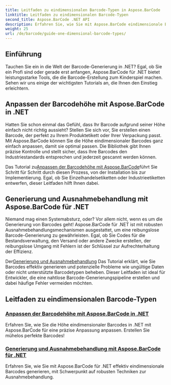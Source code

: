 ```yaml
---
title: Leitfaden zu eindimensionalen Barcode-Typen in Aspose.BarCode
linktitle: Leitfaden zu eindimensionalen Barcode-Typen
second_title: Aspose.BarCode .NET API
description: Erfahren Sie, wie Sie mit Aspose.BarCode eindimensionale Barcodes in .NET erstellen und anpassen, mit robusten Techniken zur Ausnahmebehandlung.
weight: 25
url: /de/barcode/guide-one-dimensional-barcode-types/
---
```

## Einführung

Tauchen Sie ein in die Welt der Barcode-Generierung in .NET? Egal, ob Sie ein Profi sind oder gerade erst anfangen, Aspose.BarCode für .NET bietet leistungsstarke Tools, die die Barcode-Erstellung zum Kinderspiel machen. Sehen wir uns einige der wichtigsten Tutorials an, die Ihnen den Einstieg erleichtern.

## Anpassen der Barcodehöhe mit Aspose.BarCode in .NET  

Hatten Sie schon einmal das Gefühl, dass Ihr Barcode aufgrund seiner Höhe einfach nicht richtig aussieht? Stellen Sie sich vor, Sie erstellen einen Barcode, der perfekt zu Ihrem Produktetikett oder Ihrer Verpackung passt. Mit Aspose.BarCode können Sie die Höhe eindimensionaler Barcodes ganz einfach anpassen, damit sie optimal passen. Die Bibliothek gibt Ihnen präzise Kontrolle und stellt sicher, dass Ihre Barcodes den Industriestandards entsprechen und jederzeit gescannt werden können.  

 Das Tutorial zu[Anpassen der Barcodehöhe mit Aspose.BarCode](./customizing-barcode-height/)führt Sie Schritt für Schritt durch diesen Prozess, von der Installation bis zur Implementierung. Egal, ob Sie Einzelhandelsetiketten oder Industrieetiketten entwerfen, dieser Leitfaden hilft Ihnen dabei.  

## Generierung und Ausnahmebehandlung mit Aspose.BarCode für .NET  

Niemand mag einen Systemabsturz, oder? Vor allem nicht, wenn es um die Generierung von Barcodes geht! Aspose.BarCode für .NET ist mit robusten Ausnahmebehandlungsmechanismen ausgestattet, um eine reibungslose Barcode-Generierung zu gewährleisten. Egal, ob Sie Codes für die Bestandsverwaltung, den Versand oder andere Zwecke erstellen, der reibungslose Umgang mit Fehlern ist der Schlüssel zur Aufrechterhaltung der Effizienz.  

 Der[Generierung und Ausnahmebehandlung](./generation-and-exception-handling/) Das Tutorial erklärt, wie Sie Barcodes effektiv generieren und potenzielle Probleme wie ungültige Daten oder nicht unterstützte Barcodetypen beheben. Dieser Leitfaden ist ideal für Entwickler, die eine nahtlose Barcode-Generierungspipeline erstellen und dabei häufige Fehler vermeiden möchten.  

## Leitfaden zu eindimensionalen Barcode-Typen
### [Anpassen der Barcodehöhe mit Aspose.BarCode in .NET](./customizing-barcode-height/)
Erfahren Sie, wie Sie die Höhe eindimensionaler Barcodes in .NET mit Aspose.BarCode für eine präzise Anpassung anpassen. Erstellen Sie mühelos perfekte Barcodes!
### [Generierung und Ausnahmebehandlung mit Aspose.BarCode für .NET](./generation-and-exception-handling/)
Erfahren Sie, wie Sie mit Aspose.BarCode für .NET effektiv eindimensionale Barcodes generieren, mit Schwerpunkt auf robusten Techniken zur Ausnahmebehandlung.